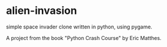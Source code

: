 # alien-invasion
simple space invader clone written in python, using pygame.

A project from the book "Python Crash Course" by Eric Matthes.
